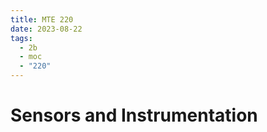 ```yaml
---
title: MTE 220
date: 2023-08-22
tags:
  - 2b
  - moc
  - "220"
---
```


# Sensors and Instrumentation

